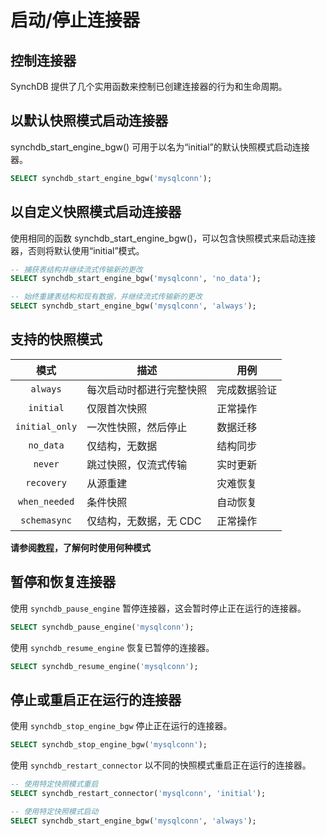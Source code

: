 # 启动/停止连接器

## **控制连接器**

SynchDB 提供了几个实用函数来控制已创建连接器的行为和生命周期。

## **以默认快照模式启动连接器**

synchdb_start_engine_bgw() 可用于以名为“initial”的默认快照模式启动连接器。

```sql
SELECT synchdb_start_engine_bgw('mysqlconn');
```

## **以自定义快照模式启动连接器**

使用相同的函数 synchdb_start_engine_bgw()，可以包含快照模式来启动连接器，否则将默认使用“initial”模式。

```sql
-- 捕获表结构并继续流式传输新的更改
SELECT synchdb_start_engine_bgw('mysqlconn', 'no_data');

-- 始终重建表结构和现有数据，并继续流式传输新的更改
SELECT synchdb_start_engine_bgw('mysqlconn', 'always');
```

## **支持的快照模式**

| 模式 | 描述 | 用例 |
|:-:|-|-|
| `always` | 每次启动时都进行完整快照 | 完成数据验证 |
| `initial` | 仅限首次快照 | 正常操作 |
| `initial_only` | 一次性快照，然后停止 | 数据迁移 |
| `no_data` | 仅结构，无数据 | 结构同步 |
| `never` | 跳过快照，仅流式传输 | 实时更新 |
| `recovery` | 从源重建 | 灾难恢复 |
| `when_needed` | 条件快照 | 自动恢复 |
| `schemasync` | 仅结构，无数据，无 CDC | 正常操作 |

**请参阅[教程](https://docs.synchdb.com/zh/tutorial/selective_table_sync/)，了解何时使用何种模式**

## **暂停和恢复连接器**

使用 `synchdb_pause_engine` 暂停连接器，这会暂时停止正在运行的连接器。
```sql
SELECT synchdb_pause_engine('mysqlconn');
```

使用 `synchdb_resume_engine` 恢复已暂停的连接器。
```sql
SELECT synchdb_resume_engine('mysqlconn');
```

## **停止或重启正在运行的连接器**

使用 `synchdb_stop_engine_bgw` 停止正在运行的连接器。
```sql
SELECT synchdb_stop_engine_bgw('mysqlconn');
```

使用 `synchdb_restart_connector` 以不同的快照模式重启正在运行的连接器。
```sql
-- 使用特定快照模式重启
SELECT synchdb_restart_connector('mysqlconn', 'initial');

-- 使用特定快照模式启动
SELECT synchdb_start_engine_bgw('mysqlconn', 'always');
```